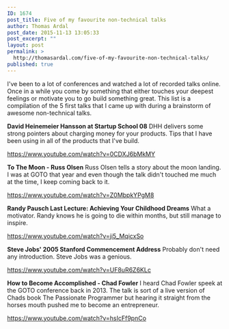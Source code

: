 ```yaml
---
ID: 1674
post_title: Five of my favourite non-technical talks
author: Thomas Ardal
post_date: 2015-11-13 13:05:33
post_excerpt: ""
layout: post
permalink: >
  http://thomasardal.com/five-of-my-favourite-non-technical-talks/
published: true
---
```

I've been to a lot of conferences and watched a lot of recorded talks online. Once in a while you come by something that either touches your deepest feelings or motivate you to go build something great. This list is a compilation of the 5 first talks that I came up with during a brainstorm of awesome non-technical talks.

<strong>David Heinemeier Hansson at Startup School 08</strong>
DHH delivers some strong pointers about charging money for your products. Tips that I have been using in all of the products that I've build.

https://www.youtube.com/watch?v=0CDXJ6bMkMY

<strong>To The Moon - Russ Olsen</strong>
Russ Olsen tells a story about the moon landing. I was at GOTO that year and even though the talk didn't touched me much at the time, I keep coming back to it.

https://www.youtube.com/watch?v=Z0MbpkYPgM8

<strong>Randy Pausch Last Lecture: Achieving Your Childhood Dreams</strong>
What a motivator. Randy knows he is going to die within months, but still manage to inspire.

https://www.youtube.com/watch?v=ji5_MqicxSo

<strong>Steve Jobs' 2005 Stanford Commencement Address</strong>
Probably don't need any introduction. Steve Jobs was a genious.

https://www.youtube.com/watch?v=UF8uR6Z6KLc

<strong>How to Become Accomplished - Chad Fowler</strong>
I heard Chad Fowler speek at the GOTO conference back in 2013. The talk is sort of a live version of Chads book The Passionate Programmer but hearing it straight from the horses mouth pushed me to become an entrepreneur.

https://www.youtube.com/watch?v=hsIcFf9pnCo